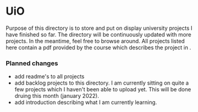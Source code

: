 # UiO

Purpose of this directory is to store and put on display university projects I have finished so far. The directory will be continuously updated with more projects.
In the meantime, feel free to browse around. All projects listed here contain a pdf provided by the course which describes the project in .

### Planned changes
- add readme's to all projects
- add backlog projects to this directory. I am currently sitting on quite a few projects which I haven't been able to upload yet. This will be done druing this month (january 2022).
- add introduction describing what I am currently learning.
